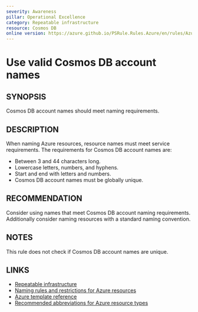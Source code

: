 ```yaml
---
severity: Awareness
pillar: Operational Excellence
category: Repeatable infrastructure
resource: Cosmos DB
online version: https://azure.github.io/PSRule.Rules.Azure/en/rules/Azure.Cosmos.AccountName/
---
```


# Use valid Cosmos DB account names

## SYNOPSIS

Cosmos DB account names should meet naming requirements.

## DESCRIPTION

When naming Azure resources, resource names must meet service requirements.
The requirements for Cosmos DB account names are:

- Between 3 and 44 characters long.
- Lowercase letters, numbers, and hyphens.
- Start and end with letters and numbers.
- Cosmos DB account names must be globally unique.

## RECOMMENDATION

Consider using names that meet Cosmos DB account naming requirements.
Additionally consider naming resources with a standard naming convention.

## NOTES

This rule does not check if Cosmos DB account names are unique.

## LINKS

- [Repeatable infrastructure](https://docs.microsoft.com/azure/architecture/framework/devops/automation-infrastructure)
- [Naming rules and restrictions for Azure resources](https://docs.microsoft.com/azure/azure-resource-manager/management/resource-name-rules#microsoftdocumentdb)
- [Azure template reference](https://docs.microsoft.com/azure/templates/microsoft.documentdb/databaseaccounts)
- [Recommended abbreviations for Azure resource types](https://docs.microsoft.com/azure/cloud-adoption-framework/ready/azure-best-practices/resource-abbreviations)
